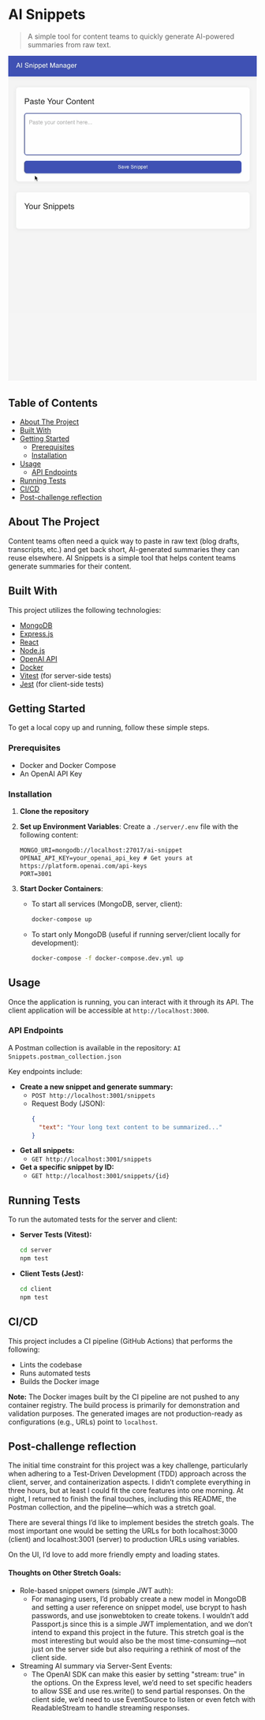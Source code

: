 
# AI Snippets

> A simple tool for content teams to quickly generate AI-powered summaries from raw text.

![Alt Text](https://github.com/andregardi/ai-snippet/blob/main/screen-record.gif?raw=true)

## Table of Contents

*   [About The Project](#about-the-project)
*   [Built With](#built-with)
*   [Getting Started](#getting-started)
    *   [Prerequisites](#prerequisites)
    *   [Installation](#installation)
*   [Usage](#usage)
    *   [API Endpoints](#api-endpoints)
*   [Running Tests](#running-tests)
*   [CI/CD](#cicd)
*   [Post-challenge reflection](#post-challenge-reflection)

## About The Project

Content teams often need a quick way to paste in raw text (blog drafts, transcripts, etc.) and get back short, AI-generated summaries they can reuse elsewhere. AI Snippets is a simple tool that helps content teams generate summaries for their content.

## Built With

This project utilizes the following technologies:

*   [MongoDB](https://www.mongodb.com/)
*   [Express.js](https://expressjs.com/)
*   [React](https://reactjs.org/)
*   [Node.js](https://nodejs.org/)
*   [OpenAI API](https://openai.com/api/)
*   [Docker](https://www.docker.com/)
*   [Vitest](https://vitest.dev/) (for server-side tests)
*   [Jest](https://jestjs.io/) (for client-side tests)

## Getting Started

To get a local copy up and running, follow these simple steps.

### Prerequisites

*   Docker and Docker Compose
*   An OpenAI API Key

### Installation

1.  **Clone the repository**

2.  **Set up Environment Variables**:
    Create a `./server/.env` file with the following content:
    ```env
    MONGO_URI=mongodb://localhost:27017/ai-snippet
    OPENAI_API_KEY=your_openai_api_key # Get yours at https://platform.openai.com/api-keys
    PORT=3001
    ```

3.  **Start Docker Containers**:
    *   To start all services (MongoDB, server, client):
        ```sh
        docker-compose up
        ```
    *   To start only MongoDB (useful if running server/client locally for development):
        ```sh
        docker-compose -f docker-compose.dev.yml up
        ```

## Usage

Once the application is running, you can interact with it through its API. The client application will be accessible at `http://localhost:3000`.

### API Endpoints

A Postman collection is available in the repository: `AI Snippets.postman_collection.json`

Key endpoints include:

*   **Create a new snippet and generate summary:**
    *   `POST http://localhost:3001/snippets`
    *   Request Body (JSON):
        ```json
        {
          "text": "Your long text content to be summarized..."
        }
        ```
*   **Get all snippets:**
    *   `GET http://localhost:3001/snippets`
*   **Get a specific snippet by ID:**
    *   `GET http://localhost:3001/snippets/{id}`

## Running Tests

To run the automated tests for the server and client:

*   **Server Tests (Vitest):**
    ```sh
    cd server
    npm test
    ```
*   **Client Tests (Jest):**
    ```sh
    cd client
    npm test
    ```

## CI/CD

This project includes a CI pipeline (GitHub Actions) that performs the following:
*   Lints the codebase
*   Runs automated tests
*   Builds the Docker image

**Note:** The Docker images built by the CI pipeline are not pushed to any container registry. The build process is primarily for demonstration and validation purposes. The generated images are not production-ready as configurations (e.g., URLs) point to `localhost`.

## Post-challenge reflection

The initial time constraint for this project was a key challenge, particularly when adhering to a Test-Driven Development (TDD) approach across the client, server, and containerization aspects. I didn’t complete everything in three hours, but at least I could fit the core features into one morning. At night, I returned to finish the final touches, including this README, the Postman collection, and the pipeline—which was a stretch goal.

There are several things I’d like to implement besides the stretch goals. The most important one would be setting the URLs for both localhost:3000 (client) and localhost:3001 (server) to production URLs using variables.

On the UI, I’d love to add more friendly empty and loading states.

#### Thoughts on Other Stretch Goals:
*   Role-based snippet owners (simple JWT auth):
    * For managing users, I’d probably create a new model in MongoDB and setting a user reference on snippet model, use bcrypt to hash passwords, and use jsonwebtoken to create tokens. I wouldn’t add Passport.js since this is a simple JWT implementation, and we don’t intend to expand this project in the future. This stretch goal is the most interesting but would also be the most time-consuming—not just on the server side but also requiring a rethink of most of the client side.
*   Streaming AI summary via Server-Sent Events:
    * The OpenAI SDK can make this easier by setting "stream: true" in the options. On the Express level, we’d need to set specific headers to allow SSE and use res.write() to send partial responses. On the client side, we’d need to use EventSource to listen or even fetch with ReadableStream to handle streaming responses.
